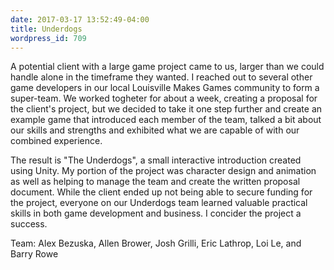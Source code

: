 ```yaml
---
date: 2017-03-17 13:52:49-04:00
title: Underdogs
wordpress_id: 709
---
```


A potential client with a large game project came to us, larger than we could handle alone in the timeframe they wanted. I reached out to several other game developers in our local Louisville Makes Games community to form a super-team. We worked togheter for about a week, creating a proposal for the client's project, but we decided to take it one step further and create an example game that introduced each member of the team, talked a bit about our skills and strengths and exhibited what we are capable of with our combined experience.

The result is "The Underdogs", a small interactive introduction created using Unity.
My portion of the project was character design and animation as well as helping to manage the team and create the written proposal document.
While the client ended up not being able to secure funding for the project, everyone on our Underdogs team learned valuable practical skills in both game development and business.
I concider the project a success.

Team:
Alex Bezuska, Allen Brower, Josh Grilli, Eric Lathrop, Loi Le, and Barry Rowe
